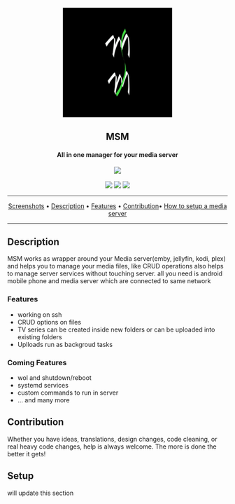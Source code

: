 <p align="center"><a href="#"><img src="design/Icons_pngs/v0.4.0_launcher512px_bg_black.png" width="250"></a></p> 
<h2 align="center"><b>MSM</b></h2>
<h4 align="center">All in one manager for your media server</h4>
<p align="center"><a href="#"><img src="https://f-droid.org/wiki/images/0/06/F-Droid-button_get-it-on.png"></a></p>

<p align="center">
<a href="https://github.com/prinzpiuz/MSM_mobile/releases" alt="build"><img src="https://github.com/prinzpiuz/MSM_mobile/workflows/Build%20and%20Release%20apk/badge.svg?branch=v0.8.3"></a>
<a href="https://www.gnu.org/licenses/gpl-3.0" alt="License: GPLv3"><img src="https://img.shields.io/badge/License-GPL%20v3-blue.svg"></a>
<a href="https://t.me/joinchat/FDVzK06Rt7vsNQLBLi2icw" alt="telegram: #msm"><img src="https://img.shields.io/badge/chat-Telegram-brightgreen"></a>

</p>
<hr>
<p align="center"><a href="#screenshots">Screenshots</a> &bull; <a href="#description">Description</a> &bull; <a href="#features">Features</a> &bull; <a href="#contribution">Contribution</a>&bull; <a href="#setup">How to setup a media server</a></p>

<hr>

## Description

MSM works as wrapper around your Media server(emby, jellyfin, kodi, plex) and helps you to manage your media files, like CRUD operations also helps to manage server services without touching server. all you need is android mobile phone and media server which are connected to same network

### Features

- working on ssh
- CRUD options on files
- TV series can be created inside new folders or can be uploaded into existing folders
- Uplloads run as backgroud tasks

### Coming Features

- wol and shutdown/reboot
- systemd services
- custom commands to run in server
- … and many more

## Contribution

Whether you have ideas, translations, design changes, code cleaning, or real heavy code changes, help is always welcome.
The more is done the better it gets!

## Setup

will update this section
